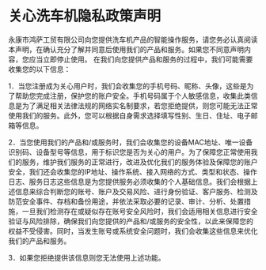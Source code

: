 # 关心洗车机隐私政策声明

永康市鸿萨工贸有限公司向您提供洗车机产品的智能操作服务，请您务必认真阅读本声明，在确认充分了解并同意后使用我们的产品和服务。如果您不同意声明内容，您应当立即停止使用。
在我们向您提供产品和服务的过程中，我们可能需要收集您的以下信息：

1．当您注册成为关心用户时，我们会收集您的手机号码、昵称、头像，这些是为了帮助您完成注册，保护您的账户安全。手机号码属于个人敏感信息，收集此类信息是为了满足相关法律法规的网络实名制要求，若您拒绝提供，则您可能无法正常使用我们的服务。此外，您可以根据自身需求选择填写性别、生日、住址、电子邮箱等信息。

2．当您使用我们的产品和/或服务时，我们会收集您的设备MAC地址、唯一设备识别码、设备型号等信息，用于标识您是否为关心的用户。为了保障您正常使用我们的服务，维护我们服务的正常进行，改进及优化我们的服务体验及保障您的账户安全，我们还会收集您的IP地址、操作系统、接入网络的方式、类型和状态、操作日志、服务日志这些信息是为您提供服务必须收集的个人基础信息。我们会根据上述信息来综合判断您的账号、账户及交易风险、进行身份验证、客户服务、检测及防范安全事件、存档和备份用途，并依法采取必要的记录、审计、分析、处置措施，一旦我们检测存在或疑似存在账号安全风险时，我们会适用相关信息进行安全验证与风险排除，确保我们向您提供的产品和/或服务的安全性，以此来保障您的权益不受侵害。同时，当发生账号或系统安全问题时，我们会收集这些信息来优化我们的产品和服务。

3．如果您拒绝提供该信息则您无法使用上述功能。
